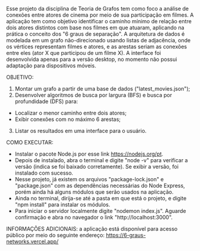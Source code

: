Esse projeto da disciplina de Teoria de Grafos tem como foco a análise de conexões entre atores de cinema por meio de sua participação em filmes. A aplicação tem como objetivo identificar o caminho mínimo de relação entre dois atores distintos com base nos filmes em que atuaram, aplicando na prática o conceito dos "6 graus de separação". A arquitetura de dados é modelada em um grafo não-direcionado usando listas de adjacência, onde os vértices representam filmes e atores, e as arestas seriam as conexões entre eles (ator X que participou de um filme X). A interface foi desenvolvida apenas para a versão desktop, no momento não possui adaptação para dispositivos móveis.

OBJETIVO:
1. Montar um grafo a partir de uma base de dados ("latest_movies.json");
2. Desenvolver algoritmos de busca por largura (BFS) e busca por profundidade (DFS) para:
  - Localizar o menor caminho entre dois atores;
  - Exibir conexões com no máximo 6 arestas;
3. Listar os resultados em uma interface para o usuário. 

COMO EXECUTAR: 
- Instalar o pacote Node.js por esse link https://nodejs.org/pt.
- Depois de instalado, abra o terminal e digite "node -v" para verificar a versão (indica se foi baixado corretamente). Se exibir a versão, foi instalado com sucesso.
- Nesse projeto, já existem os arquivos "package-lock.json" e "package.json" com as dependências necessárias do Node Express, porém ainda há alguns módulos que serão usados na aplicação.
- Ainda no terminal, dirija-se até a pasta em que está o projeto, e digite "npm install" para instalar os módulos.
- Para iniciar o servidor localmente digite "nodemon index.js". Aguarde confirmação e abra no navegador o link "http://localhost:3000".

INFORMAÇÕES ADICIONAIS: a aplicação está disponível para acesso público por meio do seguinte endereço: https://6-graus-networks.vercel.app/
